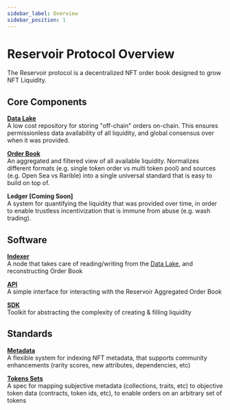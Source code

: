 ```yaml
---
sidebar_label: Overview
sidebar_position: 1
---
```


# Reservoir Protocol Overview

The Reservoir protocol is a decentralized NFT order book designed to grow NFT Liquidity.

## Core Components

**[Data Lake](data-lake)**  
A low cost repository for storing "off-chain" orders on-chain. This ensures permissionless data availability of all liquidity, and global consensus over when it was provided.

**[Order Book](order-book)**  
An aggregated and filtered view of all available liquidity. Normalizes different formats (e.g. single token order vs multi token pool) and sources (e.g. Open Sea vs Rarible) into a single universal standard that is easy to build on top of.

**Ledger [Coming Soon]**  
A system for quantifying the liquidity that was provided over time, in order to enable trustless incentivization that is immune from abuse (e.g. wash trading).

## Software

**[Indexer](indexer)**  
A node that takes care of reading/writing from the [Data Lake](data-lake), and reconstructing Order Book  

**[API](API/overview)**  
A simple interface for interacting with the Reservoir Aggregated Order Book  

**[SDK](SDK/overview)**  
Toolkit for abstracting the complexity of creating & filling liquidity  

## Standards

**[Metadata](metadata)**  
A flexible system for indexing NFT metadata, that supports community enhancements (rarity scores, new attributes, dependencies, etc)  

**[Tokens Sets](token-sets)**  
A spec for mapping subjective metadata (collections, traits, etc) to objective token data (contracts, token ids, etc), to enable orders on an arbitrary set of tokens
